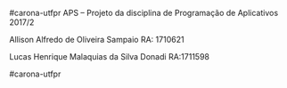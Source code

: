 #carona-utfpr
APS – Projeto da disciplina de Programação de Aplicativos 2017/2

Allison Alfredo de Oliveira Sampaio RA: 1710621

Lucas Henrique Malaquias da Silva Donadi RA:1711598
       

#carona-utfpr
